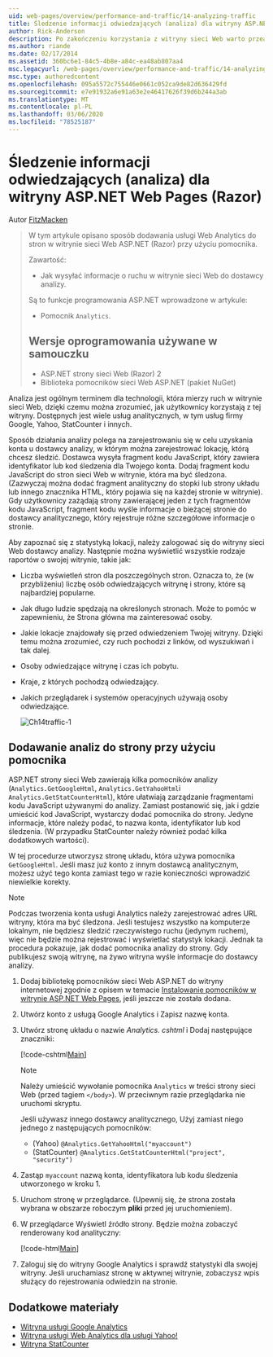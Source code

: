 ```yaml
---
uid: web-pages/overview/performance-and-traffic/14-analyzing-traffic
title: Śledzenie informacji odwiedzających (analiza) dla witryny ASP.NET Web Pages (Razor) | Microsoft Docs
author: Rick-Anderson
description: Po zakończeniu korzystania z witryny sieci Web warto przeanalizować ruch w witrynie sieci Web.
ms.author: riande
ms.date: 02/17/2014
ms.assetid: 360bc6e1-84c5-4b8e-a84c-ea48ab807aa4
msc.legacyurl: /web-pages/overview/performance-and-traffic/14-analyzing-traffic
msc.type: authoredcontent
ms.openlocfilehash: 095a5572c755446e0661c052ca9de82d636429fd
ms.sourcegitcommit: e7e91932a6e91a63e2e46417626f39d6b244a3ab
ms.translationtype: MT
ms.contentlocale: pl-PL
ms.lasthandoff: 03/06/2020
ms.locfileid: "78525187"
---
```

# <a name="tracking-visitor-information-analytics-for-an-aspnet-web-pages-razor-site"></a>Śledzenie informacji odwiedzających (analiza) dla witryny ASP.NET Web Pages (Razor)

Autor [FitzMacken](https://github.com/tfitzmac)

> W tym artykule opisano sposób dodawania usługi Web Analytics do stron w witrynie sieci Web ASP.NET (Razor) przy użyciu pomocnika.
> 
> Zawartość:
> 
> - Jak wysyłać informacje o ruchu w witrynie sieci Web do dostawcy analizy.
> 
> Są to funkcje programowania ASP.NET wprowadzone w artykule:
> 
> - Pomocnik `Analytics`.
>   
> 
> ## <a name="software-versions-used-in-the-tutorial"></a>Wersje oprogramowania używane w samouczku
> 
> 
> - ASP.NET strony sieci Web (Razor) 2
> - Biblioteka pomocników sieci Web ASP.NET (pakiet NuGet)

Analiza jest ogólnym terminem dla technologii, która mierzy ruch w witrynie sieci Web, dzięki czemu można zrozumieć, jak użytkownicy korzystają z tej witryny. Dostępnych jest wiele usług analitycznych, w tym usług firmy Google, Yahoo, StatCounter i innych.

Sposób działania analizy polega na zarejestrowaniu się w celu uzyskania konta u dostawcy analizy, w którym można zarejestrować lokację, którą chcesz śledzić. Dostawca wysyła fragment kodu JavaScript, który zawiera identyfikator lub kod śledzenia dla Twojego konta. Dodaj fragment kodu JavaScript do stron sieci Web w witrynie, która ma być śledzona. (Zazwyczaj można dodać fragment analityczny do stopki lub strony układu lub innego znacznika HTML, który pojawia się na każdej stronie w witrynie). Gdy użytkownicy zażądają strony zawierającej jeden z tych fragmentów kodu JavaScript, fragment kodu wyśle informacje o bieżącej stronie do dostawcy analitycznego, który rejestruje różne szczegółowe informacje o stronie.

Aby zapoznać się z statystyką lokacji, należy zalogować się do witryny sieci Web dostawcy analizy. Następnie można wyświetlić wszystkie rodzaje raportów o swojej witrynie, takie jak:

- Liczba wyświetleń stron dla poszczególnych stron. Oznacza to, że (w przybliżeniu) liczbę osób odwiedzających witrynę i strony, które są najbardziej popularne.
- Jak długo ludzie spędzają na określonych stronach. Może to pomóc w zapewnieniu, że Strona główna ma zainteresować osoby.
- Jakie lokacje znajdowały się przed odwiedzeniem Twojej witryny. Dzięki temu można zrozumieć, czy ruch pochodzi z linków, od wyszukiwań i tak dalej.
- Osoby odwiedzające witrynę i czas ich pobytu.
- Kraje, z których pochodzą odwiedzający.
- Jakich przeglądarek i systemów operacyjnych używają osoby odwiedzające.

    ![Ch14traffic-1](14-analyzing-traffic/_static/image1.jpg)

## <a name="using-a-helper-to-add-analytics-to-a-page"></a>Dodawanie analiz do strony przy użyciu pomocnika

ASP.NET strony sieci Web zawierają kilka pomocników analizy (`Analytics.GetGoogleHtml`, `Analytics.GetYahooHtml`i `Analytics.GetStatCounterHtml`), które ułatwiają zarządzanie fragmentami kodu JavaScript używanymi do analizy. Zamiast postanowić się, jak i gdzie umieścić kod JavaScript, wystarczy dodać pomocnika do strony. Jedyne informacje, które należy podać, to nazwa konta, identyfikator lub kod śledzenia. (W przypadku StatCounter należy również podać kilka dodatkowych wartości).

W tej procedurze utworzysz stronę układu, która używa pomocnika `GetGoogleHtml`. Jeśli masz już konto z innym dostawcą analitycznym, możesz użyć tego konta zamiast tego w razie konieczności wprowadzić niewielkie korekty.

> [!NOTE]
> Podczas tworzenia konta usługi Analytics należy zarejestrować adres URL witryny, która ma być śledzona. Jeśli testujesz wszystko na komputerze lokalnym, nie będziesz śledzić rzeczywistego ruchu (jedynym ruchem), więc nie będzie można rejestrować i wyświetlać statystyk lokacji. Jednak ta procedura pokazuje, jak dodać pomocnika analizy do strony. Gdy publikujesz swoją witrynę, na żywo witryna wyśle informacje do dostawcy analizy.

1. Dodaj bibliotekę pomocników sieci Web ASP.NET do witryny internetowej zgodnie z opisem w temacie [Instalowanie pomocników w witrynie ASP.NET Web Pages](https://go.microsoft.com/fwlink/?LinkId=252372), jeśli jeszcze nie została dodana.
2. Utwórz konto z usługą Google Analytics i Zapisz nazwę konta.
3. Utwórz stronę układu o nazwie *Analytics. cshtml* i Dodaj następujące znaczniki:

    [!code-cshtml[Main](14-analyzing-traffic/samples/sample1.cshtml)]

    > [!NOTE]
    > Należy umieścić wywołanie pomocnika `Analytics` w treści strony sieci Web (przed tagiem `</body>`). W przeciwnym razie przeglądarka nie uruchomi skryptu.

    Jeśli używasz innego dostawcy analitycznego, Użyj zamiast niego jednego z następujących pomocników:

    - (Yahoo) `@Analytics.GetYahooHtml("myaccount")`
    - (StatCounter) `@Analytics.GetStatCounterHtml("project", "security")`
4. Zastąp `myaccount` nazwą konta, identyfikatora lub kodu śledzenia utworzonego w kroku 1.
5. Uruchom stronę w przeglądarce. (Upewnij się, że strona została wybrana w obszarze roboczym **pliki** przed jej uruchomieniem).
6. W przeglądarce Wyświetl źródło strony. Będzie można zobaczyć renderowany kod analityczny:

    [!code-html[Main](14-analyzing-traffic/samples/sample2.html)]
7. Zaloguj się do witryny Google Analytics i sprawdź statystyki dla swojej witryny. Jeśli uruchamiasz stronę w aktywnej witrynie, zobaczysz wpis służący do rejestrowania odwiedzin na stronie.

<a id="Additional_Resources"></a>
## <a name="additional-resources"></a>Dodatkowe materiały

- [Witryna usługi Google Analytics](https://www.google.com/analytics/)
- [Witryna usługi Web Analytics dla usługi Yahoo!](http://help.yahoo.com/l/us/yahoo/ywa/)
- [Witryna StatCounter](http://statcounter.com/)
